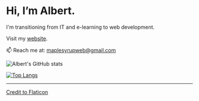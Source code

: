 # Hi, I’m Albert. 

I'm transitioning from IT and e-learning to web development.

Visit my [website](https://maplesyrupweb.com/).



📫 Reach me at: maplesyrupweb@gmail.com

![Albert's GitHub stats](https://github-readme-stats.vercel.app/api?username=maplesyrupweb&show_icons=true&disable_animations=true&count_private=false&hide_rank=true)

[![Top Langs](https://github-readme-stats.vercel.app/api/top-langs/?username=maplesyrupweb&langs_count=8)](https://github.com/maplesyrupweb/github-readme-stats)

***


<!---
maplesyrupweb/maplesyrupweb is a ✨ special ✨ repository because its `README.md` (this file) appears on your GitHub profile.
You can click the Preview link to take a look at your changes.
--->


<a href="https://www.flaticon.com/free-icons/maple-syrup" title="maple syrup icons">Credit to Flaticon</a>
